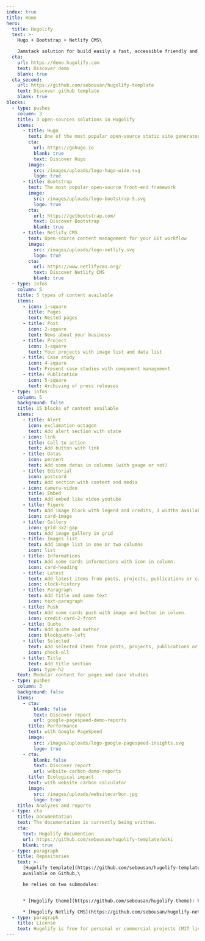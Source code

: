 ```yaml
---
index: true
title: Home
hero:
  title: Hugolify
  text: >-
    Hugo + Bootstrap + Netlify CMS\

    Jamstack solution for build easily a fast, accessible friendly and low carbon website!
  cta:
    url: https://demo.hugolify.com
    text: Discover demo
    blank: true
  cta_second:
    url: https://github.com/sebousan/hugolify-template
    text: Discover github template
    blank: true
blocks:
  - type: pushes
    column: 3
    title: 3 open-sources solutions in Hugolify
    items:
      - title: Hugo
        text: One of the most popular open-source static site generators
        cta:
          url: https://gohugo.io
          blank: true
          text: Discover Hugo
        image:
          src: /images/uploads/logo-hugo-wide.svg
          logo: true
      - title: Bootstrap
        text: The most popular open-source front-end framework
        image:
          src: /images/uploads/logo-bootstrap-5.svg
          logo: true
        cta:
          url: https://getbootstrap.com/
          text: Discover Bootstrap
          blank: true
      - title: Netlify CMS
        text: Open-source content management for your Git workflow
        image:
          src: /images/uploads/logo-netlify.svg
          logo: true
        cta:
          url: https://www.netlifycms.org/
          text: Discover Netlify CMS
          blank: true
  - type: infos
    column: 5
    title: 5 types of content available
    items:
      - icon: 1-square
        title: Pages
        text: Nested pages
      - title: Post
        icon: 2-square
        text: News about your business
      - title: Project
        icon: 3-square
        text: Your projects with image list and data list
      - title: Case study
        icon: 4-square
        text: Present case studies with component management
      - title: Publication
        icon: 5-square
        text: Archiving of press releases
  - type: infos
    column: 5
    background: false
    title: 15 blocks of content available
    items:
      - title: Alert
        icon: exclamation-octagon
        text: Add alert section with state
      - icon: link
        title: Call to action
        text: Add button with link
      - title: Datas
        icon: percent
        text: Add some datas in columns (with gauge or not)
      - title: Editorial
        icon: postcard
        text: Add section with content and media
      - icon: camera-video
        title: Embed
        text: Add embed like video youtube
      - title: Figure
        text: Add image block with legend and credits, 3 widths available
        icon: card-image
      - title: Gallery
        icon: grid-3x2-gap
        text: Add image gallery in grid
      - title: Images list
        text: Add image list in one or two columns
        icon: list
      - title: Informations
        text: Add some cards informations with icon in column.
        icon: card-heading
      - title: Latest
        text: Add latest items from posts, projects, publications or casestudies.
        icon: clock-history
      - title: Paragraph
        text: Add title and some text
        icon: text-paragraph
      - title: Push
        text: Add some cards push with image and button in column.
        icon: credit-card-2-front
      - title: Quote
        text: Add quote and author
        icon: blockquote-left
      - title: Selected
        text: Add selected items from posts, projects, publications or casestudies.
        icon: check-all
      - title: Title
        text: Add title section
        icon: type-h2
    text: Modular content for pages and case studies
  - type: pushes
    column: 3
    background: false
    items:
      - cta:
          blank: false
          text: Discover report
          url: google-pagespeed-demo-reports
        title: Performance
        text: with Google PageSpeed
        image:
          src: /images/uploads/logo-google-pagespeed-insights.svg
          logo: true
      - cta:
          blank: false
          text: Discover report
          url: website-carbon-demo-reports
        title: Ecological impact
        text: with website carbon calculator
        image:
          src: /images/uploads/websitecarbon.jpg
          logo: true
    title: Analyzes and reports
  - type: cta
    title: Documentation
    text: The documentation is currently being written.
    cta:
      text: Hugolify documention
      url: https://github.com/sebousan/hugolify-template/wiki
      blank: true
  - type: paragraph
    title: Repositories
    text: >-
      [Hugolify template](https://github.com/sebousan/hugolify-template) is
      available on Github,\

      he relies on two submodules:


      * [Hugolify theme](https://github.com/sebousan/hugolify-theme): hugo theme for Hugolify

      * [Hugolify Netlify CMS](https://github.com/sebousan/hugolify-netlify-cms-template): Netlify CMS template for Hugolify
  - type: paragraph
    title: License
    text: Hugolify is free for personal or commercial projects (MIT license).
---
```

